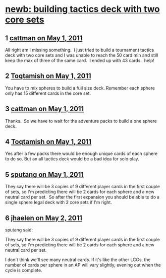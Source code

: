 # [newb:  building tactics deck with two core sets](https://community.fantasyflightgames.com/topic/46085-newb-building-tactics-deck-with-two-core-sets/)

## 1 [cattman on May 1, 2011](https://community.fantasyflightgames.com/topic/46085-newb-building-tactics-deck-with-two-core-sets/?do=findComment&comment=461774)

All right am I missing something.  I just tried to build a tournament tactics deck with two core sets and I was unable to reach the 50 card min and still keep the max of three of the same card.  I ended up with 43 cards.  help!

## 2 [Toqtamish on May 1, 2011](https://community.fantasyflightgames.com/topic/46085-newb-building-tactics-deck-with-two-core-sets/?do=findComment&comment=461775)

You have to mix spheres to build a full size deck. Remember each sphere only has 15 different cards in the core set.

## 3 [cattman on May 1, 2011](https://community.fantasyflightgames.com/topic/46085-newb-building-tactics-deck-with-two-core-sets/?do=findComment&comment=461781)

Thanks.  So we have to wait for the adventure packs to build a one sphere deck.

## 4 [Toqtamish on May 1, 2011](https://community.fantasyflightgames.com/topic/46085-newb-building-tactics-deck-with-two-core-sets/?do=findComment&comment=461887)

Yes after a few packs there would be enough unique cards of each sphere to do so. But an all tactics deck would be a bad idea for solo play.

## 5 [sputang on May 1, 2011](https://community.fantasyflightgames.com/topic/46085-newb-building-tactics-deck-with-two-core-sets/?do=findComment&comment=462018)

They say there will be 3 copies of 9 different player cards in the first couple of sets, so I'm predicting there will be 2 cards for each sphere and a new neutral card per set.  So after the first expansion you should be able to do a single sphere legal deck with 2 core sets if I'm right.

## 6 [jhaelen on May 2, 2011](https://community.fantasyflightgames.com/topic/46085-newb-building-tactics-deck-with-two-core-sets/?do=findComment&comment=462201)

sputang said:

They say there will be 3 copies of 9 different player cards in the first couple of sets, so I'm predicting there will be 2 cards for each sphere and a new neutral card per set.



I don't think we'll see many neutral cards. If it's like the other LCGs, the number of cards per sphere in an AP will vary slightly, evening out when the cycle is complete.

